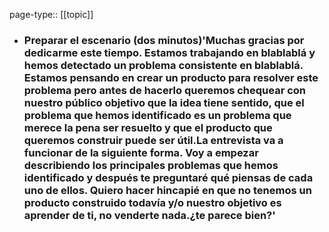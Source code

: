page-type:: [[topic]]
- ### Preparar el escenario (dos minutos)'Muchas gracias por dedicarme este tiempo. Estamos trabajando en blablablá y hemos detectado un problema consistente en blablablá. Estamos pensando en crear un producto para resolver este problema pero antes de hacerlo queremos chequear con nuestro público objetivo que la idea tiene sentido, que el problema que hemos identificado es un problema que merece la pena ser resuelto y que el producto que queremos construir puede ser útil.La entrevista va a funcionar de la siguiente forma. Voy a empezar describiendo los principales problemas que hemos identificado y después te preguntaré qué piensas de cada uno de ellos. Quiero hacer hincapié en que no tenemos un producto construido todavía y/o nuestro objetivo es aprender de ti, no venderte nada.¿te parece bien?'


